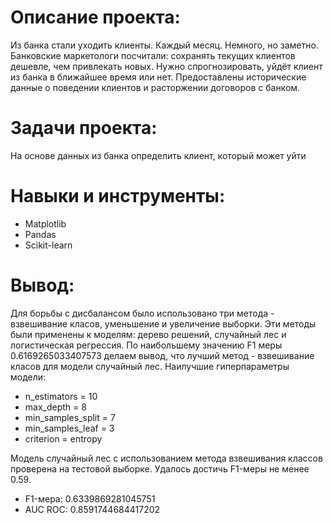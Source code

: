 # Описание проекта: #
Из банка стали уходить клиенты. Каждый месяц. Немного, но заметно. Банковские маркетологи посчитали: сохранять текущих клиентов дешевле, чем привлекать новых.
Нужно спрогнозировать, уйдёт клиент из банка в ближайшее время или нет. Предоставлены исторические данные о поведении клиентов и расторжении договоров с банком.

# Задачи проекта: #
На основе данных из банка определить клиент, который может уйти

# Навыки и инструменты: #
* Matplotlib
* Pandas
* Scikit-learn

# Вывод: #
Для борьбы с дисбалансом было использовано три метода - взвешивание класов, уменьшение и увеличение выборки. Эти методы были применены к моделям: дерево решений, случайный лес и логистическая регрессия. По наибольшему значению F1 меры 0.6169265033407573 делаем вывод, что лучший метод - взвешивание класов для модели случайный лес. 
Наилучшие гиперпараметры модели:
* n_estimators = 10
* max_depth = 8
* min_samples_split = 7
* min_samples_leaf = 3
* criterion = entropy

Модель случайный лес с использованием метода взвешивания классов проверена на тестовой выборке. Удалось достичь F1-меры не менее 0.59.

* F1-мера: 0.6339869281045751
* AUC ROC: 0.8591744684417202
